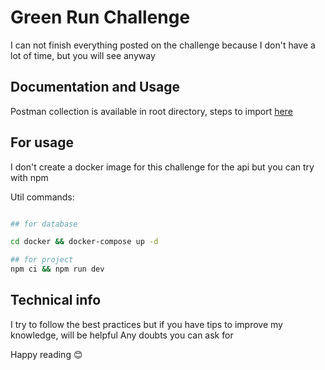 # Green Run Challenge

I can not finish everything posted on the challenge because I don't have a lot of time, but you will see anyway 

## Documentation and Usage

Postman collection is available in root directory, steps to import [here](https://learning.postman.com/docs/getting-started/importing-and-exporting-data/)

## For usage

I don't create a docker image for this challenge for the api but you can try with npm

Util commands:
```bash

## for database

cd docker && docker-compose up -d

## for project
npm ci && npm run dev
```

## Technical info
I try to follow the best practices but if you have tips to improve my knowledge, will be helpful
Any doubts you can ask for

Happy reading :blush:
